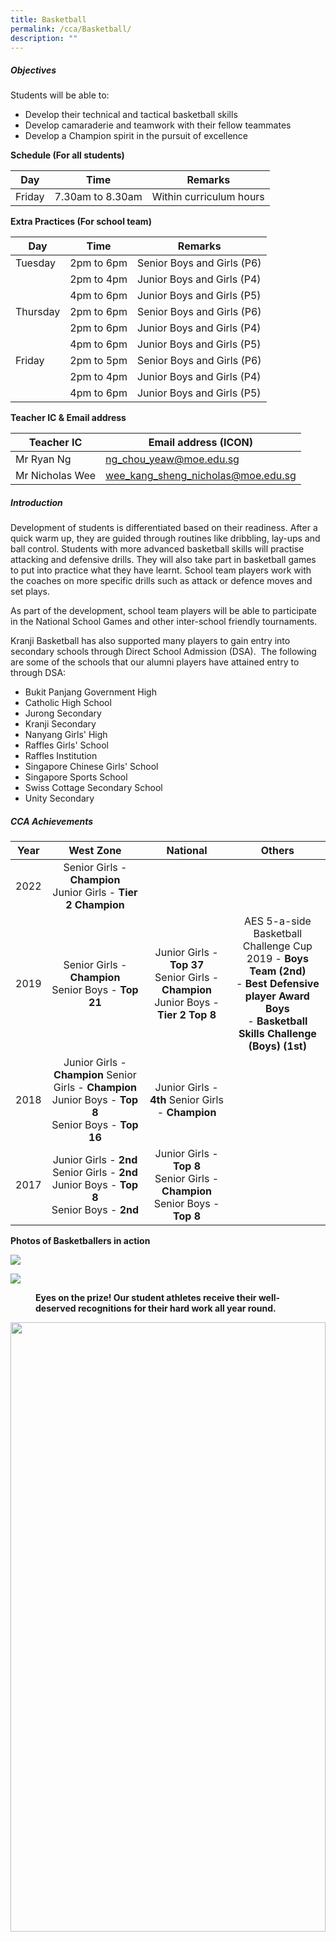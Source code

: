 ```yaml
---
title: Basketball
permalink: /cca/Basketball/
description: ""
---
```

##### **Objectives**

  
Students will be able to:  
  

*   Develop their technical and tactical basketball skills
*   Develop camaraderie and teamwork with their fellow teammates
*   Develop a Champion spirit in the pursuit of excellence

  

**Schedule (For all students)**

  

| Day | Time | Remarks |
| --- | --- | --- |
| Friday | 7.30am to 8.30am | Within curriculum hours |

  

  

**Extra Practices (For school team)**

| Day      | Time       | Remarks                    |
|----------|------------|----------------------------|
| Tuesday  | 2pm to 6pm | Senior Boys and Girls (P6) |
|          | 2pm to 4pm | Junior Boys and Girls (P4) |
|          | 4pm to 6pm | Junior Boys and Girls (P5) |
| Thursday | 2pm to 6pm | Senior Boys and Girls (P6) |
|       | 2pm to 6pm | Junior Boys and Girls (P4) |
|          | 4pm to 6pm | Junior Boys and Girls (P5) |
| Friday   | 2pm to 5pm | Senior Boys and Girls (P6) |
|          | 2pm to 4pm | Junior Boys and Girls (P4) |
|          | 4pm to 6pm | Junior Boys and Girls (P5) |

  

**Teacher IC & Email address**

| Teacher IC | Email address (ICON) |
| --- | --- |
| Mr Ryan Ng | ng_chou_yeaw@moe.edu.sg |
| Mr Nicholas Wee | wee_kang_sheng_nicholas@moe.edu.sg |

  

##### **Introduction**
  

Development of students is differentiated based on their readiness. After a quick warm up, they are guided through routines like dribbling, lay-ups and ball control. Students with more advanced basketball skills will practise attacking and defensive drills. They will also take part in basketball games to put into practice what they have learnt. School team players work with the coaches on more specific drills such as attack or defence moves and set plays. 

  

As part of the development, school team players will be able to participate in the National School Games and other inter-school friendly tournaments.

  

Kranji Basketball has also supported many players to gain entry into secondary schools through Direct School Admission (DSA).  The following are some of the schools that our alumni players have attained entry to through DSA:  

  

*   Bukit Panjang Government High
*   Catholic High School
*   Jurong Secondary
*   Kranji Secondary
*   Nanyang Girls' High
*   Raffles Girls' School
*   Raffles Institution
*   Singapore Chinese Girls' School
*   Singapore Sports School
*   Swiss Cottage Secondary School
*   Unity Secondary

  

##### **CCA Achievements**

  

|   Year   |                                         West Zone                                        |                                 National                                 |                                                                   Others                                                                   |
|:--------:|:----------------------------------------------------------------------------------------:|:------------------------------------------------------------------------:|:------------------------------------------------------------------------------------------------------------------------------------------:|
| 2022     | Senior Girls - **Champion**   <br>Junior Girls - **Tier 2 Champion**  |      |
|  2019    | Senior Girls - **Champion** <br>Senior Boys - **Top 21**                                             | Junior Girls - **Top 37** <br>Senior Girls - **Champion** Junior Boys - **Tier 2 Top 8** | AES 5-a-side Basketball Challenge Cup 2019 - **Boys Team (2nd)** <br>- **Best Defensive player Award Boys** <br>- **Basketball Skills Challenge (Boys) (1st)** |
|  2018    | Junior Girls - **Champion** Senior Girls - **Champion** Junior Boys - **Top 8** <br>Senior Boys - **Top 16** | Junior Girls - **4th** Senior Girls - **Champion**                               |                                                                                                                                            |
|  2017    | Junior Girls - **2nd** Senior Girls - **2nd** Junior Boys - **Top 8** <br>Senior Boys - **2nd**              | Junior Girls - **Top 8** <br>Senior Girls - **Champion** Senior Boys - **Top 8**         |                                                                                                                                            |

  

**Photos of Basketballers in action**


![](/images/Our%20Curriculum/Departments/CCA/Basketball/Basketball%202023.png)

![](/images/Our%20Curriculum/Departments/CCA/Basketball/basketball_2%202023.png)
<figure>
<figcaption> <strong> Eyes on the prize! Our student athletes receive their well-deserved recognitions for their hard work all year round. </strong> </figcaption>

</figure>



<img style="width:100%;height:50%" src="/images/Our%20Curriculum/Departments/CCA/Basketball/B2.png">

<figcaption> <strong> Applying what we learn during training in the competition </strong> </figcaption>

</figure>

<figure>

<img style="width:100%;height:50%" src="/images/Our%20Curriculum/Departments/CCA/Basketball/B3.jpg">

<figcaption> <strong> Soar for the sky! Watch me score this bucket! </strong> </figcaption>

</figure>

<figure>

<img style="width:100%;height:50%" src="/images/Our%20Curriculum/Departments/CCA/Basketball/B4.jpg">

<figcaption> <strong> Somebody has to win, so why not me? </strong> </figcaption>

</figure>

<figure>

<img style="width:100%;height:50%" src="/images/Our%20Curriculum/Departments/CCA/Basketball/B5.jpg">

<figcaption> <strong> Not going down without a fight </strong> </figcaption>

</figure>

<figure>

<img style="width:100%;height:50%" src="/images/Our%20Curriculum/Departments/CCA/Basketball/B6.jpg">

<figcaption> <strong> You miss 100% of the shots that you don't take... I'm definitely taking this one! </strong> </figcaption>

</figure>